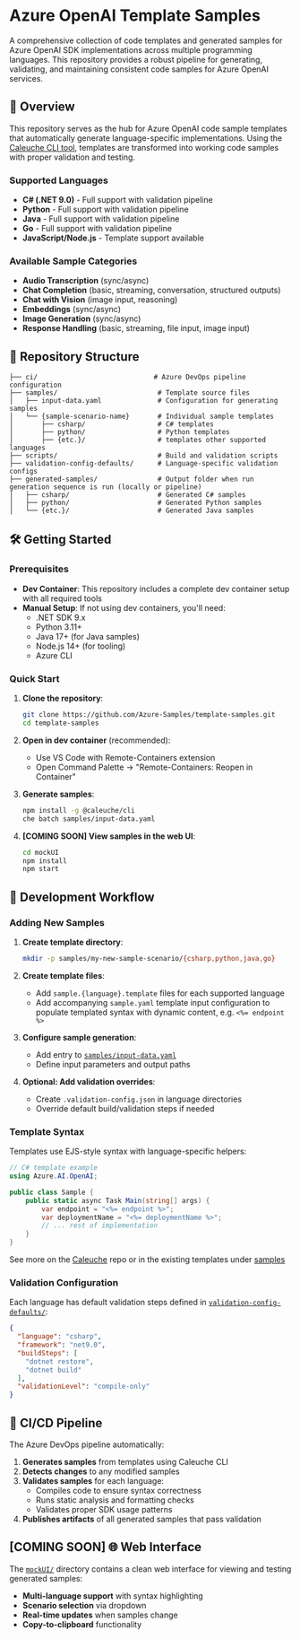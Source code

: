 # Azure OpenAI Template Samples

A comprehensive collection of code templates and generated samples for Azure OpenAI SDK implementations across multiple programming languages. This repository provides a robust pipeline for generating, validating, and maintaining consistent code samples for Azure OpenAI services.

## 🚀 Overview

This repository serves as the hub for Azure OpenAI code sample templates that automatically generate language-specific implementations. Using the [Caleuche CLI tool](https://github.com/brandor64/caleuche), templates are transformed into working code samples with proper validation and testing.

### Supported Languages

- **C# (.NET 9.0)** - Full support with validation pipeline
- **Python** - Full support with validation pipeline  
- **Java** - Full support with validation pipeline
- **Go** - Full support with validation pipeline
- **JavaScript/Node.js** - Template support available

### Available Sample Categories

- **Audio Transcription** (sync/async)
- **Chat Completion** (basic, streaming, conversation, structured outputs)
- **Chat with Vision** (image input, reasoning)
- **Embeddings** (sync/async)
- **Image Generation** (sync/async)
- **Response Handling** (basic, streaming, file input, image input)

## 📁 Repository Structure

```
├── ci/                             # Azure DevOps pipeline configuration
├── samples/                         # Template source files
│   ├── input-data.yaml              # Configuration for generating samples
│   └── {sample-scenario-name}       # Individual sample templates
│       ├── csharp/                  # C# templates
│       ├── python/                  # Python templates
│       ├── {etc.}/                  # templates other supported languages
├── scripts/                         # Build and validation scripts
├── validation-config-defaults/      # Language-specific validation configs
├── generated-samples/               # Output folder when run generation sequence is run (locally or pipeline)
│   ├── csharp/                      # Generated C# samples
│   ├── python/                      # Generated Python samples
│   └── {etc.}/                      # Generated Java samples
```

## 🛠️ Getting Started

### Prerequisites

- **Dev Container**: This repository includes a complete dev container setup with all required tools
- **Manual Setup**: If not using dev containers, you'll need:
  - .NET SDK 9.x
  - Python 3.11+
  - Java 17+ (for Java samples)
  - Node.js 14+ (for tooling)
  - Azure CLI

### Quick Start

1. **Clone the repository**:
   ```bash
   git clone https://github.com/Azure-Samples/template-samples.git
   cd template-samples
   ```

2. **Open in dev container** (recommended):
   - Use VS Code with Remote-Containers extension
   - Open Command Palette → "Remote-Containers: Reopen in Container"

3. **Generate samples**:
   ```bash
   npm install -g @caleuche/cli
   che batch samples/input-data.yaml
   ```

4. **[COMING SOON] View samples in the web UI**:
   ```bash
   cd mockUI
   npm install
   npm start
   ```

## 🔧 Development Workflow

### Adding New Samples

1. **Create template directory**:
   ```bash
   mkdir -p samples/my-new-sample-scenario/{csharp,python,java,go}
   ```

2. **Create template files**:
   - Add `sample.{language}.template` files for each supported language
   - Add accompanying `sample.yaml` template input configuration to populate templated syntax with dynamic content, e.g. `<%= endpoint %>`

3. **Configure sample generation**:
   - Add entry to [`samples/input-data.yaml`](samples/input-data.yaml)
   - Define input parameters and output paths

4. **Optional: Add validation overrides**:
   - Create `.validation-config.json` in language directories
   - Override default build/validation steps if needed

### Template Syntax

Templates use EJS-style syntax with language-specific helpers:

```csharp
// C# template example
using Azure.AI.OpenAI;

public class Sample {
    public static async Task Main(string[] args) {
        var endpoint = "<%= endpoint %>";
        var deploymentName = "<%= deploymentName %>";
        // ... rest of implementation
    }
}
```
See more on the [Caleuche](https://github.com/brandor64/caleuche) repo or in the existing templates under [samples](samples/)

### Validation Configuration

Each language has default validation steps defined in [`validation-config-defaults/`](validation-config-defaults/):

```json
{
  "language": "csharp",
  "framework": "net9.0",
  "buildSteps": [
    "dotnet restore",
    "dotnet build"
  ],
  "validationLevel": "compile-only"
}
```

## 🔄 CI/CD Pipeline

The Azure DevOps pipeline automatically:

1. **Generates samples** from templates using Caleuche CLI
2. **Detects changes** to any modified samples
3. **Validates samples** for each language:
   - Compiles code to ensure syntax correctness
   - Runs static analysis and formatting checks
   - Validates proper SDK usage patterns
4. **Publishes artifacts** of all generated samples that pass validation

## [COMING SOON] 🌐 Web Interface

The [`mockUI/`](mockUI/) directory contains a clean web interface for viewing and testing generated samples:

- **Multi-language support** with syntax highlighting
- **Scenario selection** via dropdown
- **Real-time updates** when samples change
- **Copy-to-clipboard** functionality
